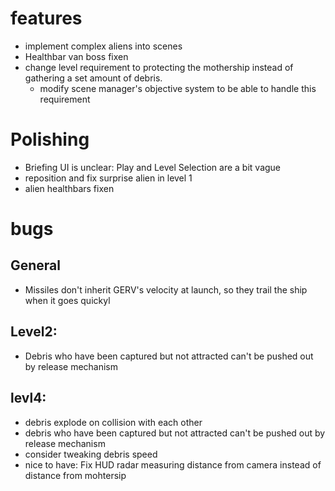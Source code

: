 # features
  - implement complex aliens into scenes
  - Healthbar van boss fixen
  - change level requirement to protecting the mothership instead of gathering a set amount of debris.
    - modify scene manager's objective system to be able to handle this requirement
# Polishing
  - Briefing UI is unclear: Play and Level Selection are a bit vague
  - reposition and fix surprise alien in level 1
  - alien healthbars fixen
# bugs
## General
  - Missiles don't inherit GERV's velocity at launch, so they trail the ship when it goes quickyl
## Level2:
  - Debris who have been captured but not attracted can't be pushed out by release mechanism
## levl4:
  - debris explode on collision with each other
  - debris who have been captured but not attracted can't be pushed out by release mechanism
  - consider tweaking debris speed
  - nice to have: Fix HUD radar measuring distance from camera instead of distance from mohtersip
